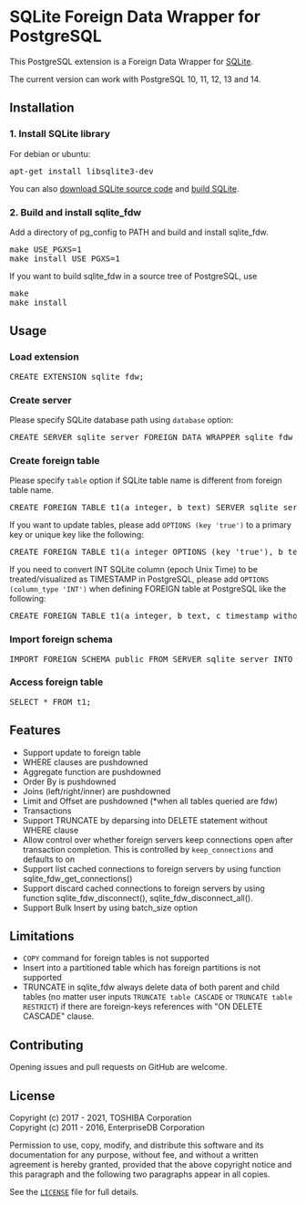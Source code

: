 # SQLite Foreign Data Wrapper for PostgreSQL
This PostgreSQL extension is a Foreign Data Wrapper for [SQLite][1].

The current version can work with PostgreSQL 10, 11, 12, 13 and 14.

## Installation
### 1. Install SQLite library

For debian or ubuntu:
<pre>
apt-get install libsqlite3-dev
</pre>

You can also [download SQLite source code][2] and [build SQLite][3].

### 2. Build and install sqlite_fdw

Add a directory of pg_config to PATH and build and install sqlite_fdw.
<pre>
make USE_PGXS=1
make install USE_PGXS=1
</pre>

If you want to build sqlite_fdw in a source tree of PostgreSQL, use
<pre>
make
make install
</pre>

## Usage
### Load extension
<pre>
CREATE EXTENSION sqlite_fdw;
</pre>

### Create server
Please specify SQLite database path using `database` option:
<pre>
CREATE SERVER sqlite_server FOREIGN DATA WRAPPER sqlite_fdw OPTIONS (database '/tmp/test.db');
</pre>


### Create foreign table
Please specify `table` option if SQLite table name is different from foreign table name.
<pre>
CREATE FOREIGN TABLE t1(a integer, b text) SERVER sqlite_server OPTIONS (table 't1_sqlite');
</pre>

If you want to update tables, please add `OPTIONS (key 'true')` to a primary key or unique key like the following:
<pre>
CREATE FOREIGN TABLE t1(a integer OPTIONS (key 'true'), b text) SERVER sqlite_server OPTIONS (table 't1_sqlite');
</pre>

If you need to convert INT SQLite column (epoch Unix Time) to be treated/visualized as TIMESTAMP in PostgreSQL, please add `OPTIONS (column_type 'INT')` when
defining FOREIGN table at PostgreSQL like the following:
<pre>
CREATE FOREIGN TABLE t1(a integer, b text, c timestamp without time zone OPTIONS (column_type 'INT')) SERVER sqlite_server OPTIONS (table 't1_sqlite');
</pre>
### Import foreign schema
<pre>
IMPORT FOREIGN SCHEMA public FROM SERVER sqlite_server INTO public;
</pre>

### Access foreign table
<pre>
SELECT * FROM t1;
</pre>

## Features
- Support update to foreign table  
- WHERE clauses are pushdowned  
- Aggregate function are pushdowned
- Order By is pushdowned
- Joins (left/right/inner) are pushdowned
- Limit and Offset are pushdowned (*when all tables queried are fdw)
- Transactions  
- Support TRUNCATE by deparsing into DELETE statement without WHERE clause  
- Allow control over whether foreign servers keep connections open after transaction completion. This is controlled by `keep_connections` and defaults to on  
- Support list cached connections to foreign servers by using function sqlite_fdw_get_connections()  
- Support discard cached connections to foreign servers by using function sqlite_fdw_disconnect(), sqlite_fdw_disconnect_all().  
- Support Bulk Insert by using batch_size option  

## Limitations
- `COPY` command for foreign tables is not supported
- Insert into a partitioned table which has foreign partitions is not supported
- TRUNCATE in sqlite_fdw always delete data of both parent and child tables (no matter user inputs `TRUNCATE table CASCADE` or `TRUNCATE table RESTRICT`) if there are foreign-keys references with "ON DELETE CASCADE" clause.
## Contributing
Opening issues and pull requests on GitHub are welcome.

## License
Copyright (c) 2017 - 2021, TOSHIBA Corporation  
Copyright (c) 2011 - 2016, EnterpriseDB Corporation

Permission to use, copy, modify, and distribute this software and its documentation for any purpose, without fee, and without a written agreement is hereby granted, provided that the above copyright notice and this paragraph and the following two paragraphs appear in all copies.

See the [`LICENSE`][4] file for full details.

[1]: https://www.sqlite.org/index.html
[2]: https://www.sqlite.org/download.html
[3]: https://www.sqlite.org/howtocompile.html
[4]: LICENSE
